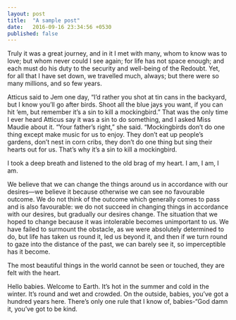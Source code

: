 ```yaml
---
layout: post
title:  "A sample post"
date:   2016-09-16 23:34:56 +0530
published: false
---
```



Truly it was a great journey, and in it I met with many, whom to know was to love; but whom never could I see again; for life has not space enough; and each must do his duty to the security and well-being of the Redoubt. Yet, for all that I have set down, we travelled much, always; but there were so many millions, and so few years.


Atticus said to Jem one day, “I’d rather you shot at tin cans in the backyard, but I know you’ll go after birds. Shoot all the blue jays you want, if you can hit ‘em, but remember it’s a sin to kill a mockingbird.” That was the only time I ever heard Atticus say it was a sin to do something, and I asked Miss Maudie about it. “Your father’s right,” she said. “Mockingbirds don’t do one thing except make music for us to enjoy. They don’t eat up people’s gardens, don’t nest in corn cribs, they don’t do one thing but sing their hearts out for us. That’s why it’s a sin to kill a mockingbird.


I took a deep breath and listened to the old brag of my heart. I am, I am, I am.


We believe that we can change the things around us in accordance with our desires—we believe it because otherwise we can see no favourable outcome. We do not think of the outcome which generally comes to pass and is also favourable: we do not succeed in changing things in accordance with our desires, but gradually our desires change. The situation that we hoped to change because it was intolerable becomes unimportant to us. We have failed to surmount the obstacle, as we were absolutely determined to do, but life has taken us round it, led us beyond it, and then if we turn round to gaze into the distance of the past, we can barely see it, so imperceptible has it become.

The most beautiful things in the world cannot be seen or touched, they are felt with the heart.

Hello babies. Welcome to Earth. It’s hot in the summer and cold in the winter. It’s round and wet and crowded. On the outside, babies, you’ve got a hundred years here. There’s only one rule that I know of, babies-“God damn it, you’ve got to be kind.
